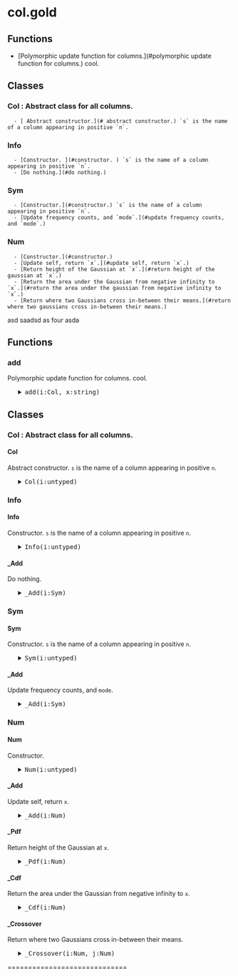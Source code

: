 #  col.gold


## Functions
   - [Polymorphic update function for columns.](#polymorphic update function for columns.) cool. 
## Classes
### Col : Abstract class for all columns.
      - [ Abstract constructor.](# abstract constructor.) `s` is the name of a column appearing in positive `n`.
### Info 
      - [Constructor. ](#constructor. ) `s` is the name of a column appearing in positive `n`.
      - [Do nothing.](#do nothing.) 
### Sym 
      - [Constructor.](#constructor.) `s` is the name of a column appearing in positive `n`.
      - [Update frequency counts, and `mode`.](#update frequency counts, and `mode`.) 
### Num
      - [Constructor.](#constructor.) 
      - [Update self, return `x`.](#update self, return `x`.) 
      - [Return height of the Gaussian at `x`.](#return height of the gaussian at `x`.) 
      - [Return the area under the Gaussian from negative infinity to `x`.](#return the area under the gaussian from negative infinity to `x`.) 
      - [Return where two Gaussians cross in-between their means.](#return where two gaussians cross in-between their means.) 


asd saadsd
as
four
asda

## Functions

### add
Polymorphic update function for columns.
cool. 

<ul><details><summary><tt><tt>add(i:Col, x:string)</tt></tt></summary>

```awk
function add(i:Col,x:string,  f) { 
  f=i.is "Add"; 
  return @f(i,x) }
```

</details></ul>




## Classes

### Col : Abstract class for all columns.

#### Col
 Abstract constructor.
`s` is the name of a column appearing in positive `n`.

<ul><details><summary><tt><tt>Col(i:untyped)</tt></tt></summary>

```awk
function Col(i:untyped, s:string, n:posint) { 
  Object(i); i.is="Col"
  i.txt=s; i.pos=n }
```

</details></ul>




### Info 

#### Info
Constructor. 
`s` is the name of a column appearing in positive `n`.

<ul><details><summary><tt><tt>Info(i:untyped)</tt></tt></summary>

```awk
function Info(i:untyped, s:string, n:posint)  { 
   Col(i,s,n); i.is="Info" }
```

</details></ul>




#### _Add
Do nothing.

<ul><details><summary><tt><tt>_Add(i:Sym)</tt></tt></summary>

```awk
function _Add(i:Sym, x:any) {return x}
```

</details></ul>




### Sym 

#### Sym
Constructor.
`s` is the name of a column appearing in positive `n`.

<ul><details><summary><tt><tt>Sym(i:untyped)</tt></tt></summary>

```awk
function Sym(i:untyped, s:string, n:posint) { 
  Col(i,s,n); i.is="Sym"
  i.mode= i.most= "" }
```

</details></ul>




#### _Add
Update frequency counts, and `mode`.

<ul><details><summary><tt><tt>_Add(i:Sym)</tt></tt></summary>

```awk
function _Add(i:Sym, x:atom,    n) {
  if(x=="?") return x
  i.n++
  n= ++i.seen[x]
  if (n> i.most) { i.mode=x; i.most=n}
  return x }  
```

</details></ul>




### Num

#### Num
Constructor.

<ul><details><summary><tt><tt>Num(i:untyped)</tt></tt></summary>

```awk
function Num(i:untyped, s:string, n:posint) { 
  Col(i,s,n); i.is="Num"
  i.w  = (s ~ /</) ? -1 : 1 
  i.hi = -1E32
  i.lo =  1E32
  i.mu = i.m2= i.n= i.sd=0 }
```

</details></ul>




#### _Add
Update self, return `x`.

<ul><details><summary><tt><tt>_Add(i:Num)</tt></tt></summary>

```awk
function _Add(i:Num, x:number,    d) {
  if(x=="?") return x
  i.n++
  if(x > i.hi) i.hi = x
  if(x < i.lo) i.lo = x
  d     = x - i.mu
  i.mu += d / i.n
  i.m2 += d * (x - i.mu) 
  i.sd  = (i.n<2 || i.m2<0) ? 0 : i.sd = (i.m2/(i.n-1))^0.5
  return x }
```

</details></ul>




#### _Pdf
Return height of the Gaussian at `x`.

<ul><details><summary><tt><tt>_Pdf(i:Num)</tt></tt></summary>

```awk
function _Pdf(i:Num, x:any,    var,denom,num) {
  var   = i.sd^2
  denom = (2*Au.pi*2*var)^.5
  num   = 2*Au.e^(-(x-i.mu)^2/(2*var+0.0001))
  return num/(denom + 10^-64) }
```

</details></ul>




#### _Cdf
Return the area under the Gaussian from negative infinity to `x`.

<ul><details><summary><tt><tt>_Cdf(i:Num)</tt></tt></summary>

```awk
function _Cdf(i:Num, x:number) { 
  x = (x-i.mu)/i.sd
  return (x<-3 || x>3) ? 0 : 1/(1+Au.e^(-0.07056*x^3 - 1.5976*x))}
```

</details></ul>




#### _Crossover
Return where two Gaussians cross in-between their means.

<ul><details><summary><tt><tt>_Crossover(i:Num, j:Num)</tt></tt></summary>

```awk
function _Crossover(i:Num,j:Num,   x1,x2,d,min,x,y) {
   x1  = i.mu
   x2  = j.mu
   if (x2> x1) { x2=i.mu; x1=j.mu }
   d   = (x2-x1)/10
   min = 1E32
   for(x=x1; x<=x2; x+=d) {
      y = _Pdf(i) + _Pdf(j)
      if (y<min) { out=x; min = x} 
   } 
   return out 
}
```

</details></ul>




=============================
